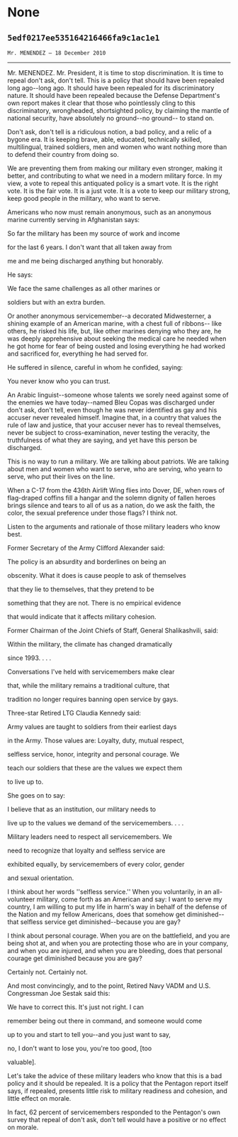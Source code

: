 # None
## `5edf0217ee535164216466fa9c1ac1e1`
`Mr. MENENDEZ — 18 December 2010`

---


Mr. MENENDEZ. Mr. President, it is time to stop discrimination. It is 
time to repeal don't ask, don't tell. This is a policy that should have 
been repealed long ago--long ago. It should have been repealed for its 
discriminatory nature. It should have been repealed because the Defense 
Department's own report makes it clear that those who pointlessly cling 
to this discriminatory, wrongheaded, shortsighted policy, by claiming 
the mantle of national security, have absolutely no ground--no ground--
to stand on.

Don't ask, don't tell is a ridiculous notion, a bad policy, and a 
relic of a bygone era. It is keeping brave, able, educated, technically 
skilled, multilingual, trained soldiers, men and women who want nothing 
more than to defend their country from doing so.

We are preventing them from making our military even stronger, making 
it better, and contributing to what we need in a modern military force. 
In my view, a vote to repeal this antiquated policy is a smart vote. It 
is the right vote. It is the fair vote. It is a just vote. It is a vote 
to keep our military strong, keep good people in the military, who want 
to serve.

Americans who now must remain anonymous, such as an anonymous marine 
currently serving in Afghanistan says:




 So far the military has been my source of work and income 


 for the last 6 years. I don't want that all taken away from 


 me and me being discharged anything but honorably.


He says:




 We face the same challenges as all other marines or 


 soldiers but with an extra burden.


Or another anonymous servicemember--a decorated Midwesterner, a 
shining example of an American marine, with a chest full of ribbons--
like others, he risked his life, but, like other marines denying who 
they are, he was deeply apprehensive about seeking the medical care he 
needed when he got home for fear of being ousted and losing everything 
he had worked and sacrificed for, everything he had served for.

He suffered in silence, careful in whom he confided, saying:




 You never know who you can trust.


An Arabic linguist--someone whose talents we sorely need against some 
of the enemies we have today--named Bleu Copas was discharged under 
don't ask, don't tell, even though he was never identified as gay and 
his accuser never revealed himself. Imagine that, in a country that 
values the rule of law and justice, that your accuser never has to 
reveal themselves, never be subject to cross-examination, never testing 
the veracity, the truthfulness of what they are saying, and yet have 
this person be discharged.

This is no way to run a military. We are talking about patriots. We 
are talking about men and women who want to serve, who are serving, who 
yearn to serve, who put their lives on the line.

When a C-17 from the 436th Airlift Wing flies into Dover, DE, when 
rows of flag-draped coffins fill a hangar and the solemn dignity of 
fallen heroes brings silence and tears to all of us as a nation, do we 
ask the faith, the color, the sexual preference under those flags? I 
think not.

Listen to the arguments and rationale of those military leaders who 
know best.

Former Secretary of the Army Clifford Alexander said:




 The policy is an absurdity and borderlines on being an 


 obscenity. What it does is cause people to ask of themselves 


 that they lie to themselves, that they pretend to be 


 something that they are not. There is no empirical evidence 


 that would indicate that it affects military cohesion.


Former Chairman of the Joint Chiefs of Staff, General Shalikashvili, 
said:




 Within the military, the climate has changed dramatically 


 since 1993. . . .



 Conversations I've held with servicemembers make clear 


 that, while the military remains a traditional culture, that 


 tradition no longer requires banning open service by gays.


Three-star Retired LTG Claudia Kennedy said:




 Army values are taught to soldiers from their earliest days 


 in the Army. Those values are: Loyalty, duty, mutual respect, 


 selfless service, honor, integrity and personal courage. We 


 teach our soldiers that these are the values we expect them 


 to live up to.


She goes on to say:




 I believe that as an institution, our military needs to 


 live up to the values we demand of the servicemembers. . . .



 Military leaders need to respect all servicemembers. We 


 need to recognize that loyalty and selfless service are 


 exhibited equally, by servicemembers of every color, gender 


 and sexual orientation.


I think about her words ''selfless service.'' When you voluntarily, 
in an all-volunteer military, come forth as an American and say: I want 
to serve my country, I am willing to put my life in harm's way in 
behalf of the defense of the Nation and my fellow Americans, does that 
somehow get diminished--that selfless service get diminished--because 
you are gay?

I think about personal courage. When you are on the battlefield, and 
you are being shot at, and when you are protecting those who are in 
your company, and when you are injured, and when you are bleeding, does 
that personal courage get diminished because you are gay?

Certainly not. Certainly not.

And most convincingly, and to the point, Retired Navy VADM and U.S. 
Congressman Joe Sestak said this:




 We have to correct this. It's just not right. I can 


 remember being out there in command, and someone would come 


 up to you and start to tell you--and you just want to say, 


 no, I don't want to lose you, you're too good, [too 


 valuable].


Let's take the advice of these military leaders who know that this is 
a bad policy and it should be repealed. It is a policy that the 
Pentagon report itself says, if repealed, presents little risk to 
military readiness and cohesion, and little effect on morale.

In fact, 62 percent of servicemembers responded to the Pentagon's own 
survey that repeal of don't ask, don't tell would have a positive or no 
effect on morale.